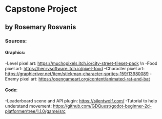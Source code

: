 # Capstone Project
## by Rosemary Rosvanis
### Sources:
#### Graphics:
-Level pixel art: https://muchopixels.itch.io/city-street-tileset-pack \n
-Food pixel art: https://henrysoftware.itch.io/pixel-food
-Character pixel art: https://graphicriver.net/item/stickman-character-sprites-159/13980089
-Enemy pixel art: https://opengameart.org/content/animated-rat-and-bat
#### Code:
-Leaderboard scene and API plugin: https://silentwolf.com/
-Tutorial to help understand movement: https://github.com/GDQuest/godot-beginner-2d-platformer/tree/1.1.0/game/src
